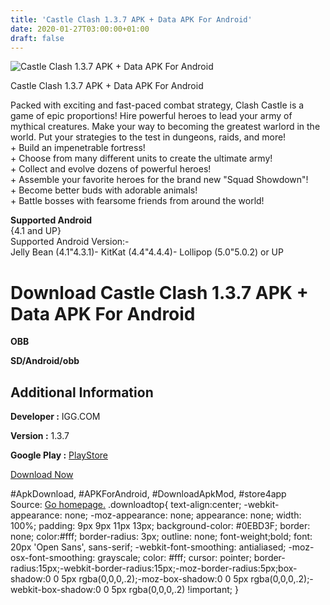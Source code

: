 ```yaml
---
title: 'Castle Clash 1.3.7 APK + Data APK For Android'
date: 2020-01-27T03:00:00+01:00
draft: false
---
```


![Castle Clash 1.3.7 APK + Data APK For Android](https://i2.wp.com/apkhome.net/wp-content/uploads/2017/12/Castle-Clash-1.3.7.png "Castle Clash 1.3.7 APK + Data APK For Android")

  

Castle Clash 1.3.7 APK + Data APK For Android

Packed with exciting and fast-paced combat strategy, Clash Castle is a game of epic proportions! Hire powerful heroes to lead your army of mythical creatures. Make your way to becoming the greatest warlord in the world. Put your strategies to the test in dungeons, raids, and more!  
\+ Build an impenetrable fortress!  
\+ Choose from many different units to create the ultimate army!  
\+ Collect and evolve dozens of powerful heroes!  
\+ Assemble your favorite heroes for the brand new "Squad Showdown"!  
\+ Become better buds with adorable animals!  
\+ Battle bosses with fearsome friends from around the world!

**Supported Android**  
{4.1 and UP}  
Supported Android Version:-  
Jelly Bean (4.1"4.3.1)- KitKat (4.4"4.4.4)- Lollipop (5.0"5.0.2) or UP

Download Castle Clash 1.3.7 APK + Data APK For Android
======================================================

**OBB**

**SD/Android/obb**

Additional Information
----------------------

**Developer :** IGG.COM

**Version :** 1.3.7

**Google Play :** [PlayStore](https://play.google.com/store/apps/details?id=com.igg.castleclash)

  

[Download Now](https://store4app.co/post/castle-clash-1-3-7-apk-data-apk-for-android_1573671556)

  
#ApkDownload, #APKForAndroid, #DownloadApkMod, #store4app  
Source: [Go homepage.](https://store4app.co/post/castle-clash-1-3-7-apk-data-apk-for-android_1573671556) .downloadtop{ text-align:center; -webkit-appearance: none; -moz-appearance: none; appearance: none; width: 100%; padding: 9px 9px 11px 13px; background-color: #0EBD3F; border: none; color:#fff; border-radius: 3px; outline: none; font-weight;bold; font: 20px 'Open Sans', sans-serif; -webkit-font-smoothing: antialiased; -moz-osx-font-smoothing: grayscale; color: #fff; cursor: pointer; border-radius:15px;-webkit-border-radius:15px;-moz-border-radius:5px;box-shadow:0 0 5px rgba(0,0,0,.2);-moz-box-shadow:0 0 5px rgba(0,0,0,.2);-webkit-box-shadow:0 0 5px rgba(0,0,0,.2) !important; }